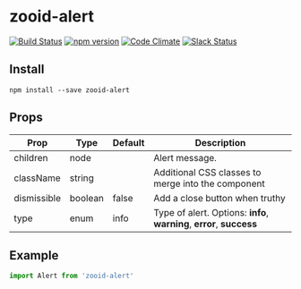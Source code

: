 # zooid-alert

[![Build Status](https://travis-ci.org/octoblu/zooid-alert.svg?branch=master)](https://travis-ci.org/octoblu/zooid-alert)
[![npm version](https://badge.fury.io/js/zooid-alert.svg)](http://badge.fury.io/js/zooid-alert)
[![Code Climate](https://codeclimate.com/github/octoblu/zooid-alert.png)](https://codeclimate.com/github/octoblu/zooid-alert)
[![Slack Status](http://community-slack.octoblu.com/badge.svg)](http://community-slack.octoblu.com)

## Install
```
npm install --save zooid-alert
```

## Props
| Prop        | Type    | Default | Description                          |
| ------------| --------| --------| -------------------------------------|
| children    | node    |         | Alert message. |
| className   | string  |         | Additional CSS classes to merge into the component |
| dismissible | boolean | false   | Add a close button when truthy |
| type        | enum    | info    | Type of alert. Options: **info**, **warning**, **error**, **success** |

## Example
```js
import Alert from 'zooid-alert'
```
